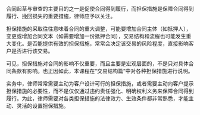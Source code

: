 合同起草与审查的主要目的之一是促使合同得到履行，而担保措施是保障合同得到履行、挽回损失的重要措施，律师应予以关注。

担保措施的采取往往意味着合同的重大调整，可能要增加合同主体（如抵押人），变更或增加合同文本（如需要增加一份抵押合同），交易结构和流程也可能发生重大变化。是否能提供有效的担保措施，常常会决定该交易的风险程度，直接影响客户是否进行该交易。

可见，担保措施对合同的影响不仅重要，而且主要是宏观层面的，不是只对具体合同条款有影响。也正因如此，本课程在“交易结构篇”中对各种担保措施进行说明。

实务中，律师常常需要主动为客户设计可行的担保措施，或者需要主动向客户提示担保措施的必要性，而不是仅仅通过违约责任强化、明确权利义务来保障合同得到履行。为此，律师需要对各类担保措施的法律效力、生效条件都非常熟悉，才能主动、灵活的设置担保措施。